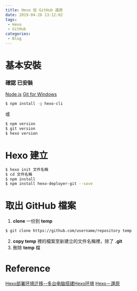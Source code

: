 ```yaml
---
title: Hexo 從 GitHub 還原
date: 2019-04-26 13:12:02
tags: 
 - Hexo
 - GitHub
categories: 
 - Blog
---
```


# 基本安裝
### 確認 已安裝
[Node.js](https://nodejs.org/en/)
[Git for Windows](https://git-scm.com/download/win)
~~~ bash
$ npm install -g hexo-cli
~~~

或
~~~ bash
$ npm version
$ git version
$ hexo version
~~~

# Hexo 建立
~~~ bash
$ hexo init 文件名稱
$ cd 文件名稱
$ npm install
$ npm install hexo-deployer-git --save
~~~

# 取出 GitHub 檔案
1. **clone** 一份到 **temp**
~~~ bash
$ git clone https://github.com/username/repository temp
~~~
2. **copy temp** 裡的檔案至新建立的文件名稱裡，除了 **.git**
3. 刪除 **temp** 檔

# Reference
[Hexo部署环境迁移--多台电脑搭建Hexo环境](http://whatbeg.com/2016/09/17/hexo-migrate.html)
[Hexo－還原](http://lonka.github.io/blog/2016/04/27/hexo/hexo-revert/)